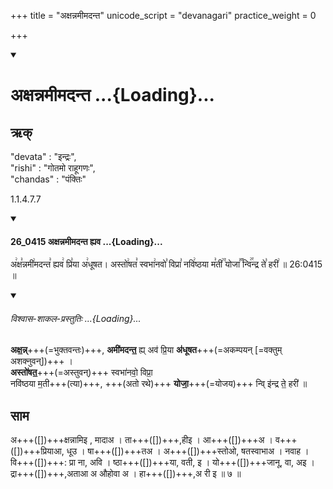 +++
title = "अक्षन्नमीमदन्त"
unicode_script = "devanagari"
practice_weight = 0

+++
<div class="js_include" includetitle="false" newlevelforh1="1" unfilled url="/vedAH_sAma/paravastu-sAma/devaH/indraH/axann-amImadanta/">
<details open><summary><h1>अक्षन्नमीमदन्त ...{Loading}...</h1></summary>

## ऋक्
"devata" : "इन्द्रः",  
"rishi" : "गोतमो राहूगणः",  
"chandas" : "पंक्तिः"

1.1.4.7.7

<div class="js_include" includetitle="false" newlevelforh1="3" unfilled="" url="/vedAH_sAma/kauthumam/saMhitA/vishvAsa-prastutiH/1_pUrvArchikaH/5/1/26_0415_axannamImadanta_hyava.md">
<details open><summary><h4>26_0415 अक्षन्नमीमदन्त ह्यव ...{Loading}...</h4></summary>

अ꣢क्ष꣣न्नमी꣢मदन्त꣣ ह्यव꣢ प्रि꣣या अ꣢धूषत। अस्तो꣢षत꣣ स्वभा꣢नवो꣣ विप्रा꣣ नवि꣢ष्ठया म꣣ती꣢꣫ योजा꣣꣬ न्वि꣢꣯न्द्र ते꣣ हरी꣢ ॥ 26:0415 ॥

<div class="js_include" newlevelforh1="2" title="विश्वास-शाकल-प्रस्तुतिः" unfilled="" url="/vedAH_Rk/shAkalam/saMhitA/vishvAsa-prastutiH/01/082/02_axannamImadanta_hyava.md">
<details open><summary><h6>विश्वास-शाकल-प्रस्तुतिः ...{Loading}...</h6></summary>


**अक्ष॒न्न्**+++(=भुक्तवन्तः)+++, **अमी॑मदन्त॒** ह्य् अव॑ प्रि॒या **अ॑धूषत**+++(=अकम्पयन् [=वक्तुम् अशक्नुवन्])+++ ।  
**अस्तो॑षत॒**+++(=अस्तुवन्)+++ स्वभा॑नवो॒ विप्रा॒   
नवि॑ष्ठया म॒ती+++(त्या)+++, +++(अतो रथे)+++ **योजा॒**+++(=योजय)+++ न्वि् इ॑न्द्र ते॒ हरी॑ ॥  

</details>
</div>
</details>
</div>  

## साम

<div caption="गोपालार्यः 2015  " class="audioEmbed" src="https://archive
.org/download/jaiminIya-sAma-gAna-paravastu-tradition-gopAla-2015/axann-amImadanta.mp3"></div>

अ+++([])+++क्षन्नामिइ , मादाअ । ता+++([])+++,हीइ । आ+++([])+++अ । व+++([])+++प्रियाआ, धूउ ।
षा+++([])+++तअ । अ+++([])+++स्तोओ, षतस्वाभाअ । नवाह । वि+++([])+++: प्रा ना, अवि । ष्ठा+++([])+++या,
वती, इ । यो+++([])+++जानू, वा, अइ । द्रा+++([])+++,अताआ अ औहोवा अ । हा+++([])+++,अ री इ ॥ ७ ॥
</details>
</div>